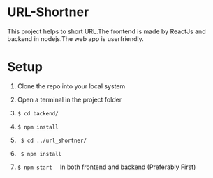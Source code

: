 # URL-Shortner

This project helps to short URL.The frontend is made by ReactJs and backend in nodejs.The web app is userfriendly.


# Setup
  1.  Clone the repo into your local system
  2.  Open a terminal in the project folder
  
  3. ``` $ cd backend/ ```
  4. ``` $ npm install ```
  5. ``` $ cd ../url_shortner/```
  6. ``` $ npm install```
  
  7. ``` $ npm start   ``` In both frontend and backend (Preferably First)
  
  
